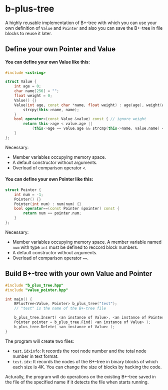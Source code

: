 # b-plus-tree

A highly reusable implementation of B+-tree with which you can use your own definition of `Value` and `Pointer` and also you can save the B+-tree in file blocks to reuse it later.

## Define your own Pointer and Value

#### You can define your own Value like this:

```cpp
#include <cstring>

struct Value {
	int age = 0;
	char name[256] = "";
	float weight = 0;
	Value() {}
	Value(int age, const char *name, float weight) : age(age), weight(weight) {
		strcpy(this->name, name);
	}
	bool operator<(const Value &value) const { // ignore weight
		return this->age < value.age ||
			(this->age == value.age && strcmp(this->name, value.name) < 0);
	}
};
```

Necessary:
* Member variables occupying memory space.
* A default constructor without arguments.
* Overload of comparison operator `<`.

#### You can define your own Pointer like this:

```cpp
struct Pointer {
	int num = -1;
	Pointer() {}
	Pointer(int num) : num(num) {}
	bool operator==(const Pointer &pointer) const {
		return num == pointer.num;
	}
};
```

Necessary:
* Member variables occupying memory space. A member variable named `num` with type `int` must be defined to reccord block numbers.
* A default constructor without arguments.
* Overload of comparison operator `==`.

## Build B+-tree with your own Value and Pointer

```cpp
#include "b_plus_tree.hpp"
#include "value_pointer.hpp"

int main() {
	BPlusTree<Value, Pointer> b_plus_tree("test");
	// "test" is the name of the B+-tree file

	b_plus_tree.Insert( <an instance of Value>, <an instance of Pointer> );
	Pointer pointer = b_plus_tree.Find( <an instance of Value> );
	b_plus_tree.Delete( <an instance of Value> );
}
```

The program will create two files:
* `test.idxinfo`: It records the root node number and the total node number in text format.
* `test.idx`: It records the nodes of the B+-tree in binary blocks of which each size is 4K. You can change the size of blocks by hacking the code.

Acturally, the program will do operations on the existing B+-tree saved in the file of the specified name if it detects the file when starts running.
